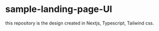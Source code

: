 # sample-landing-page-UI
this repository is the design created in Nextjs, Typescript, Tailwind css.
